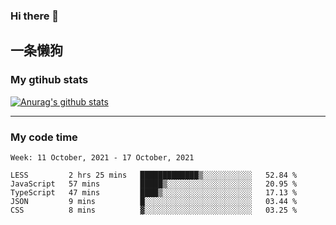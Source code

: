 ### Hi there 👋

## 一条懒狗
<!--
**kiss-me-quickly/kiss-me-quickly** is a ✨ _special_ ✨ repository because its `README.md` (this file) appears on your GitHub profile.

Here are some ideas to get you started:

- 🔭 I’m currently working on ...
- 🌱 I’m currently learning ...
- 👯 I’m looking to collaborate on ...
- 🤔 I’m looking for help with ...
- 💬 Ask me about ...
- 📫 How to reach me: ...
- 😄 Pronouns: ...
- ⚡ Fun fact: ...
-->


### My gtihub stats

[![Anurag's github stats](https://github-readme-stats.vercel.app/api?username=kiss-me-quickly)](https://github.com/anuraghazra/github-readme-stats)

***

### My code time

<!--START_SECTION:waka-->
```text
Week: 11 October, 2021 - 17 October, 2021

LESS         2 hrs 25 mins   █████████████▒░░░░░░░░░░░   52.84 % 
JavaScript   57 mins         █████▒░░░░░░░░░░░░░░░░░░░   20.95 % 
TypeScript   47 mins         ████▒░░░░░░░░░░░░░░░░░░░░   17.13 % 
JSON         9 mins          █░░░░░░░░░░░░░░░░░░░░░░░░   03.44 % 
CSS          8 mins          ▓░░░░░░░░░░░░░░░░░░░░░░░░   03.25 % 
```
<!--END_SECTION:waka-->
